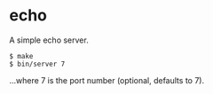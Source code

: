 echo
====

A simple echo server.

    $ make
	$ bin/server 7

...where 7 is the port number (optional, defaults to 7).
